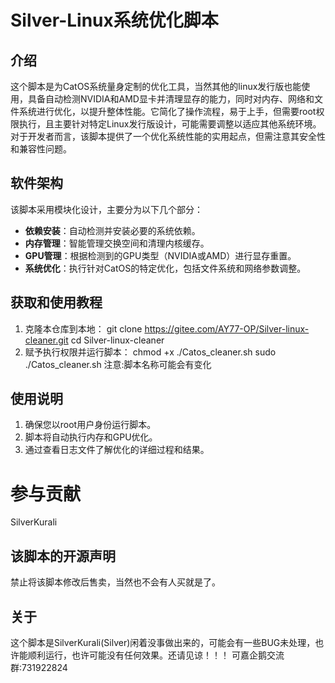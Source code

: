 # Silver-Linux系统优化脚本

## 介绍
这个脚本是为CatOS系统量身定制的优化工具，当然其他的linux发行版也能使用，具备自动检测NVIDIA和AMD显卡并清理显存的能力，同时对内存、网络和文件系统进行优化，以提升整体性能。它简化了操作流程，易于上手，但需要root权限执行，且主要针对特定Linux发行版设计，可能需要调整以适应其他系统环境。对于开发者而言，该脚本提供了一个优化系统性能的实用起点，但需注意其安全性和兼容性问题。

## 软件架构
该脚本采用模块化设计，主要分为以下几个部分：
- **依赖安装**：自动检测并安装必要的系统依赖。
- **内存管理**：智能管理交换空间和清理内核缓存。
- **GPU管理**：根据检测到的GPU类型（NVIDIA或AMD）进行显存重置。
- **系统优化**：执行针对CatOS的特定优化，包括文件系统和网络参数调整。

## 获取和使用教程
1. 克隆本仓库到本地：
   git clone https://gitee.com/AY77-OP/Silver-linux-cleaner.git
   cd Silver-linux-cleaner
2. 赋予执行权限并运行脚本：
   chmod +x ./Catos_cleaner.sh
   sudo ./Catos_cleaner.sh
   注意:脚本名称可能会有变化

## 使用说明
1. 确保您以root用户身份运行脚本。
2. 脚本将自动执行内存和GPU优化。
3. 通过查看日志文件了解优化的详细过程和结果。
# 参与贡献
SilverKurali

## 该脚本的开源声明
禁止将该脚本修改后售卖，当然也不会有人买就是了。

## 关于
这个脚本是SilverKurali(Silver)闲着没事做出来的，可能会有一些BUG未处理，也许能顺利运行，也许可能没有任何效果。还请见谅！！！
可嘉企鹅交流群:731922824